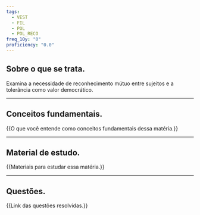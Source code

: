 ```yaml
---
tags:
  - VEST
  - FIL
  - POL
  - POL_RECO
freq_10y: "0"
proficiency: "0.0"
---
```

## Sobre o que se trata.

Examina a necessidade de reconhecimento mútuo entre sujeitos e a tolerância como valor democrático.

--- 
## Conceitos fundamentais.

{{O que você entende como conceitos fundamentais dessa matéria.}}

---
## Material de estudo.

{{Materiais para estudar essa matéria.}}

--- 
## Questões.

{{Link das questões resolvidas.}}